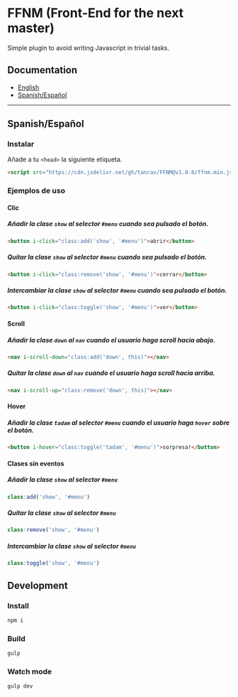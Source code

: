 # FFNM (Front-End for the next master)

Simple plugin to avoid writing Javascript in trivial tasks.

## Documentation

- [English](#user-content-english)
- [Spanish/Español](#user-content-spanishespañol)

---

## Spanish/Español

### Instalar

Añade a tu `<head>` la siguiente etiqueta.

```html
<script src="https://cdn.jsdelivr.net/gh/tanrax/FFNM@v1.0.0/ffnm.min.js"></script>
```

### Ejemplos de uso

#### Clic

##### Añadir la clase `show` al selector `#menu` cuando sea pulsado el botón.

```html
<button i-click="class:add('show', '#menu')">abrir</button>
```

##### Quitar la clase `show` al selector `#menu` cuando sea pulsado el botón.

```html
<button i-click="class:remove('show', '#menu')">cerrar</button>
```

##### Intercambiar la clase `show` al selector `#menu` cuando sea pulsado el botón.

```html
<button i-click="class:toggle('show', '#menu')">ver</button>
```
#### Scroll

##### Añadir la clase `down` al `nav` cuando el usuario haga scroll hacia abajo.

```html
<nav i-scroll-down="class:add('down', this)"></nav>
```

##### Quitar la clase `down` al `nav` cuando el usuario haga scroll hacia arriba.

```html
<nav i-scroll-up="class:remove('down', this)"></nav>
```

#### Hover

##### Añadir la clase `tadam` al selector `#menu` cuando el usuario haga `hover` sobre el botón.

```html
<button i-hover="class:toggle('tadam', '#menu')">sorpresa!</button>
```

#### Clases sin eventos

##### Añadir la clase `show` al selector `#menu`

```javascript
class:add('show', '#menu')
```

##### Quitar la clase `show` al selector `#menu`

```javascript
class:remove('show', '#menu')
```

##### Intercambiar la clase `show` al selector `#menu`

```javascript
class:toggle('show', '#menu')
```

## Development

### Install

```javascript
npm i
```

### Build

```javascript
gulp
```

### Watch mode

```javascript
gulp dev
```
